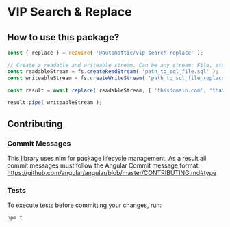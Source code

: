 # VIP Search & Replace

## How to use this package?

```js
const { replace } = require( '@automattic/vip-search-replace' );

// Create a readable and writeable stream. Can be any stream: File, std, etc...
const readableStream = fs.createReadStream( 'path_to_sql_file.sql' );
const writeableStream = fs.createWriteStream( 'path_to_sql_file_replaced.sql', { encoding: 'utf8' } );

const result = await replace( readableStream, [ 'thisdomain.com', 'thatdomain.com' ] );

result.pipe( writeableStream );
```

## Contributing

### Commit Messages

This library uses nlm for package lifecycle management.  As a result all commit messages
must follow the Angular Commit message format: https://github.com/angular/angular/blob/master/CONTRIBUTING.md#type

### Tests

To execute tests before committing your changes, run:

```bash
npm t
```
